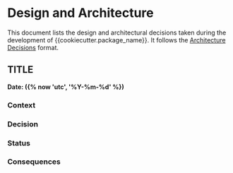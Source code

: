 # Design and Architecture

This document lists the design and architectural decisions taken
during the development of {{cookiecutter.package_name}}. It follows
the [Architecture Decisions](https://cognitect.com/blog/2011/11/15/documenting-architecture-decisions.html) format.

## TITLE

**Date: ({% now 'utc', '%Y-%m-%d'  %})**


### Context

### Decision

### Status

### Consequences
